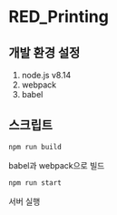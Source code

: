 # RED_Printing

## 개발 환경 설정
1. node.js v8.14
2. webpack
3. babel

## 스크립트
``` bash
npm run build
```
babel과 webpack으로 빌드

``` bash
npm run start
```
서버 실행
